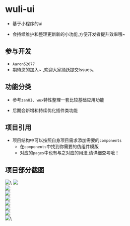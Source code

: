 # wuli-ui
- 基于小程序的ui
* 会持续维护和整理更新新的小功能,方便开发者提升效率哦~

## 参与开发
- `Aaron52077`
- 期待您的加入~ ,欢迎大家踊跃提交Issues。

## 功能分类
- 参考`zanUI`、`wux`特性整理一套比较基础应用功能
* 后期会新增和持续优化插件类功能

## 项目引用
- 项目结构中可以按照自身项目需求添加需要的`components`
    * 在`components`中找到你需要的伪组件模版
    * 对应的`pages`中也有与之对应的用法,请详细查考哦！ 

## 项目部分截图
![](https://github.com/Aaron52077/wuli-ui/raw/master/static/img_01.png)\ 
![](https://github.com/Aaron52077/wuli-ui/raw/master/static/img_02.png)\
![](https://github.com/Aaron52077/wuli-ui/raw/master/static/img_03.png)\
![](https://github.com/Aaron52077/wuli-ui/raw/master/static/img_04.png)\
![](https://github.com/Aaron52077/wuli-ui/raw/master/static/img_05.png)\
![](https://github.com/Aaron52077/wuli-ui/raw/master/static/img_06.png)\
![](https://github.com/Aaron52077/wuli-ui/raw/master/static/img_07.png)\
![](https://github.com/Aaron52077/wuli-ui/raw/master/static/img_08.png)\
![](https://github.com/Aaron52077/wuli-ui/raw/master/static/img_09.png)\